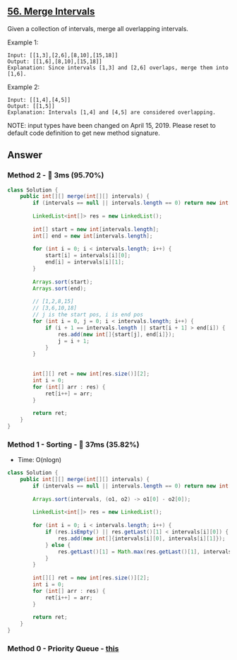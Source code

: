 ## [56. Merge Intervals](https://leetcode.com/problems/merge-intervals/)

Given a collection of intervals, merge all overlapping intervals.

Example 1:
```
Input: [[1,3],[2,6],[8,10],[15,18]]
Output: [[1,6],[8,10],[15,18]]
Explanation: Since intervals [1,3] and [2,6] overlaps, merge them into [1,6].
```
Example 2:
```
Input: [[1,4],[4,5]]
Output: [[1,5]]
Explanation: Intervals [1,4] and [4,5] are considered overlapping.
```
NOTE: input types have been changed on April 15, 2019. Please reset to default code definition to get new method signature.

## Answer
### Method 2 - :rocket: 3ms (95.70%)
```java
class Solution {
    public int[][] merge(int[][] intervals) {
        if (intervals == null || intervals.length == 0) return new int[][]{};
        
        LinkedList<int[]> res = new LinkedList();
        
        int[] start = new int[intervals.length];
        int[] end = new int[intervals.length];
        
        for (int i = 0; i < intervals.length; i++) {
            start[i] = intervals[i][0];
            end[i] = intervals[i][1];
        }
        
        Arrays.sort(start);
        Arrays.sort(end);
        
        // [1,2,8,15]
        // [3,6,10,18]
        // j is the start pos, i is end pos
        for (int i = 0, j = 0; i < intervals.length; i++) {
            if (i + 1 == intervals.length || start[i + 1] > end[i]) {
                res.add(new int[]{start[j], end[i]});
                j = i + 1;
            }
        }
        
        
        int[][] ret = new int[res.size()][2];
        int i = 0;
        for (int[] arr : res) {
            ret[i++] = arr;
        }
        
        return ret;
    }
}
```
### Method 1 - Sorting - :rabbit: 37ms (35.82%)
- Time: O(nlogn)
```java
class Solution {
    public int[][] merge(int[][] intervals) {
        if (intervals == null || intervals.length == 0) return new int[][]{};
        
        Arrays.sort(intervals, (o1, o2) -> o1[0] - o2[0]);
        
        LinkedList<int[]> res = new LinkedList();
        
        for (int i = 0; i < intervals.length; i++) {
            if (res.isEmpty() || res.getLast()[1] < intervals[i][0]) {
                res.add(new int[]{intervals[i][0], intervals[i][1]});
            } else {
                res.getLast()[1] = Math.max(res.getLast()[1], intervals[i][1]);
            }
        }
        
        int[][] ret = new int[res.size()][2];
        int i = 0;
        for (int[] arr : res) {
            ret[i++] = arr;
        }
        
        return ret;
    }
}
```
### Method 0 - Priority Queue - [this](https://github.com/weltond/DataStructure/blob/master/LeetCode/heap/Lc56MergeIntervals.java) 

